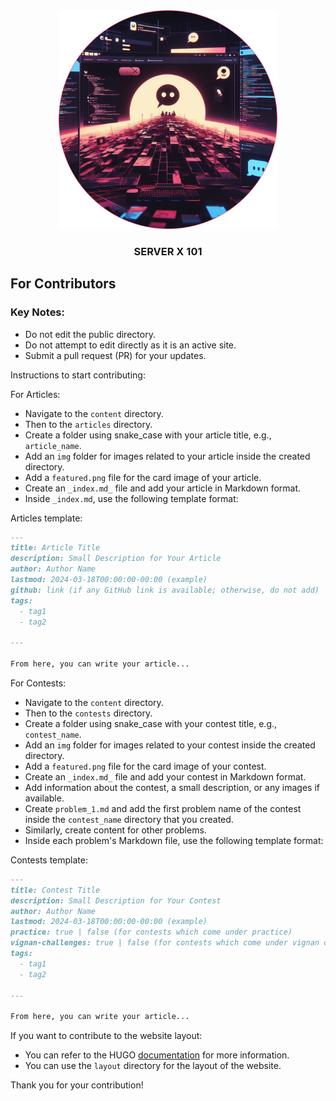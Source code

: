 <div align="center">

<img src=".github/images/logo.png" alt="SERVER-X-101" title="SERVER-X-101" width="350px"/>
<h3> <b>SERVER X 101</b> </h3>
</div>

## For Contributors

### Key Notes:

- Do not edit the public directory.
- Do not attempt to edit directly as it is an active site.
- Submit a pull request (PR) for your updates.

Instructions to start contributing:

For Articles:

- Navigate to the `content` directory.
- Then to the `articles` directory.
- Create a folder using snake_case with your article title, e.g., `article_name`.
- Add an `img` folder for images related to your article inside the created directory.
- Add a `featured.png` file for the card image of your article.
- Create an `_index.md_` file and add your article in Markdown format.
- Inside `_index.md`, use the following template format:

Articles template:

```md
---
title: Article Title
description: Small Description for Your Article
author: Author Name
lastmod: 2024-03-18T00:00:00-00:00 (example)
github: link (if any GitHub link is available; otherwise, do not add)
tags:
  - tag1
  - tag2

---

From here, you can write your article...
```

For Contests:

- Navigate to the `content` directory.
- Then to the `contests` directory.
- Create a folder using snake_case with your contest title, e.g., `contest_name`.
- Add an `img` folder for images related to your contest inside the created directory.
- Add a `featured.png` file for the card image of your contest.
- Create an `_index.md_` file and add your contest in Markdown format.
- Add information about the contest, a small description, or any images if available.
- Create `problem_1.md` and add the first problem name of the contest inside the `contest_name` directory that you created.
- Similarly, create content for other problems.
- Inside each problem's Markdown file, use the following template format:

Contests template:

```md
---
title: Contest Title
description: Small Description for Your Contest
author: Author Name
lastmod: 2024-03-18T00:00:00-00:00 (example)
practice: true | false (for contests which come under practice)
vignan-challenges: true | false (for contests which come under vignan challenges)
tags:
  - tag1
  - tag2

---

From here, you can write your article...
```

If you want to contribute to the website layout:

- You can refer to the HUGO [documentation](https://gohugo.io/documentation/) for more information.
- You can use the `layout` directory for the layout of the website.

Thank you for your contribution!

